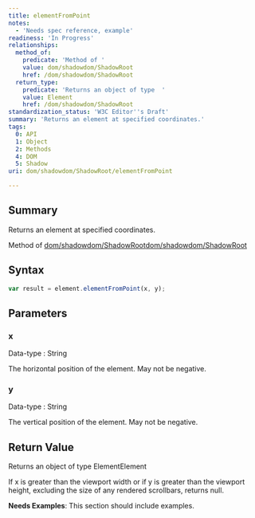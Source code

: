```yaml
---
title: elementFromPoint
notes:
  - 'Needs spec reference, example'
readiness: 'In Progress'
relationships:
  method_of:
    predicate: 'Method of '
    value: dom/shadowdom/ShadowRoot
    href: /dom/shadowdom/ShadowRoot
  return_type:
    predicate: 'Returns an object of type  '
    value: Element
    href: /dom/shadowdom/ShadowRoot
standardization_status: 'W3C Editor''s Draft'
summary: 'Returns an element at specified coordinates.'
tags:
  0: API
  1: Object
  2: Methods
  4: DOM
  5: Shadow
uri: dom/shadowdom/ShadowRoot/elementFromPoint

---
```

## Summary

Returns an element at specified coordinates.

Method of [dom/shadowdom/ShadowRoot](/dom/shadowdom/ShadowRoot)[dom/shadowdom/ShadowRoot](/dom/shadowdom/ShadowRoot)

## Syntax

``` js
var result = element.elementFromPoint(x, y);
```

## Parameters

### x

 Data-type
:   String

 The horizontal position of the element. May not be negative.

### y

 Data-type
:   String

 The vertical position of the element. May not be negative.

## Return Value

Returns an object of type ElementElement

If x is greater than the viewport width or if y is greater than the viewport height, excluding the size of any rendered scrollbars, returns null.

**Needs Examples**: This section should include examples.

